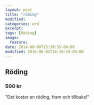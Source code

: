 ```yaml
---
layout: post
title: "röding"
modified:
categories: ord
excerpt:
tags: [Röding]
image:
  feature:
date: 2014-08-08T15:39:55-04:00
modified: 2016-06-01T14:19:19-04:00
---
```


## Röding

### 500 kr

"Det kostar en röding, fram och tillbaks!"
